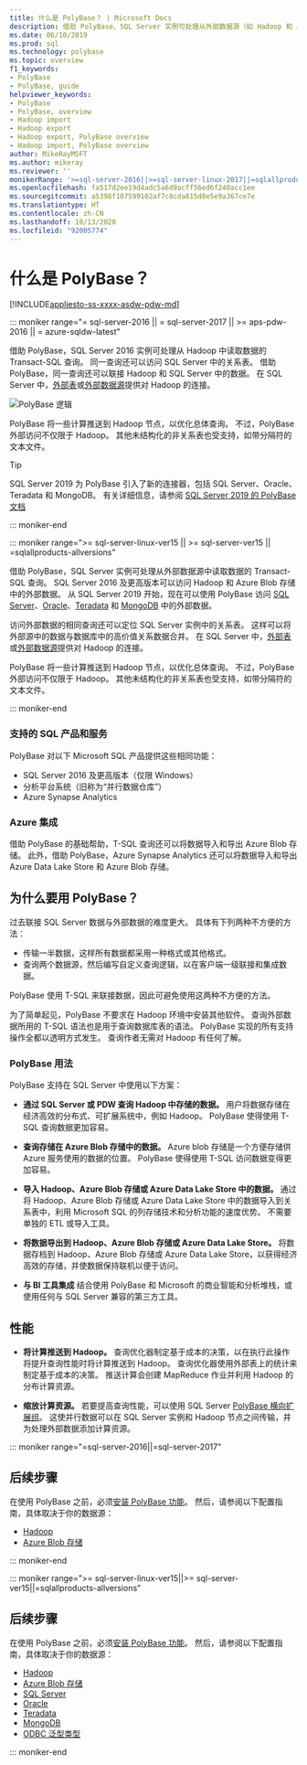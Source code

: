 ```yaml
---
title: 什么是 PolyBase？ | Microsoft Docs
description: 借助 PolyBase，SQL Server 实例可处理从外部数据源（如 Hadoop 和 Azure Blob 存储）中读取数据的 Transact-SQL 查询。
ms.date: 06/10/2019
ms.prod: sql
ms.technology: polybase
ms.topic: overview
f1_keywords:
- PolyBase
- PolyBase, guide
helpviewer_keywords:
- PolyBase
- PolyBase, overview
- Hadoop import
- Hadoop export
- Hadoop export, PolyBase overview
- Hadoop import, PolyBase overview
author: MikeRayMSFT
ms.author: mikeray
ms.reviewer: ''
monikerRange: '>=sql-server-2016||>=sql-server-linux-2017||=sqlallproducts-allversions||>=aps-pdw-2016||=azure-sqldw-latest'
ms.openlocfilehash: fa517d2ee19d4adc5a6d9acff56ed6f240acc1ee
ms.sourcegitcommit: a5398f107599102af7c8cda815d8e5e9a367ce7e
ms.translationtype: HT
ms.contentlocale: zh-CN
ms.lasthandoff: 10/13/2020
ms.locfileid: "92005774"
---
```

# <a name="what-is-polybase"></a>什么是 PolyBase？

[!INCLUDE[appliesto-ss-xxxx-asdw-pdw-md](../../includes/appliesto-ss-xxxx-asdw-pdw-md.md)]

<!--SQL Server 2016/2017-->
::: moniker range="= sql-server-2016 || = sql-server-2017 || >= aps-pdw-2016 || = azure-sqldw-latest"

借助 PolyBase，SQL Server 2016 实例可处理从 Hadoop 中读取数据的 Transact-SQL 查询。 同一查询还可以访问 SQL Server 中的关系表。 借助 PolyBase，同一查询还可以联接 Hadoop 和 SQL Server 中的数据。 在 SQL Server 中，[外部表](../../t-sql/statements/create-external-table-transact-sql.md)或[外部数据源](../../t-sql/statements/create-external-data-source-transact-sql.md)提供对 Hadoop 的连接。

![PolyBase 逻辑](../../relational-databases/polybase/media/polybase-logical.png "PolyBase 逻辑")

PolyBase 将一些计算推送到 Hadoop 节点，以优化总体查询。 不过，PolyBase 外部访问不仅限于 Hadoop。 其他未结构化的非关系表也受支持，如带分隔符的文本文件。

> [!TIP]
> SQL Server 2019 为 PolyBase 引入了新的连接器，包括 SQL Server、Oracle、Teradata 和 MongoDB。 有关详细信息，请参阅 [SQL Server 2019 的 PolyBase 文档](polybase-guide.md?view=sql-server-ver15)

::: moniker-end
<!--SQL Server 2019-->
::: moniker range=">= sql-server-linux-ver15 || >= sql-server-ver15 || =sqlallproducts-allversions"

借助 PolyBase，SQL Server 实例可处理从外部数据源中读取数据的 Transact-SQL 查询。 SQL Server 2016 及更高版本可以访问 Hadoop 和 Azure Blob 存储中的外部数据。 从 SQL Server 2019 开始，现在可以使用 PolyBase 访问 [SQL Server](polybase-configure-sql-server.md)、[Oracle](polybase-configure-oracle.md)、[Teradata](polybase-configure-teradata.md) 和 [MongoDB](polybase-configure-mongodb.md) 中的外部数据。

访问外部数据的相同查询还可以定位 SQL Server 实例中的关系表。 这样可以将外部源中的数据与数据库中的高价值关系数据合并。 在 SQL Server 中，[外部表](../../t-sql/statements/create-external-table-transact-sql.md)或[外部数据源](../../t-sql/statements/create-external-data-source-transact-sql.md)提供对 Hadoop 的连接。

PolyBase 将一些计算推送到 Hadoop 节点，以优化总体查询。 不过，PolyBase 外部访问不仅限于 Hadoop。 其他未结构化的非关系表也受支持，如带分隔符的文本文件。

::: moniker-end

### <a name="supported-sql-products-and-services"></a>支持的 SQL 产品和服务

PolyBase 对以下 Microsoft SQL 产品提供这些相同功能：

- SQL Server 2016 及更高版本（仅限 Windows）
- 分析平台系统（旧称为“并行数据仓库”）
- Azure Synapse Analytics

### <a name="azure-integration"></a>Azure 集成

借助 PolyBase 的基础帮助，T-SQL 查询还可以将数据导入和导出 Azure Blob 存储。 此外，借助 PolyBase，Azure Synapse Analytics 还可以将数据导入和导出 Azure Data Lake Store 和 Azure Blob 存储。

## <a name="why-use-polybase"></a>为什么要用 PolyBase？

过去联接 SQL Server 数据与外部数据的难度更大。 具体有下列两种不方便的方法：

- 传输一半数据，这样所有数据都采用一种格式或其他格式。
- 查询两个数据源，然后编写自定义查询逻辑，以在客户端一级联接和集成数据。

PolyBase 使用 T-SQL 来联接数据，因此可避免使用这两种不方便的方法。

为了简单起见，PolyBase 不要求在 Hadoop 环境中安装其他软件。 查询外部数据所用的 T-SQL 语法也是用于查询数据库表的语法。 PolyBase 实现的所有支持操作全都以透明方式发生。 查询作者无需对 Hadoop 有任何了解。

### <a name="polybase-uses"></a>PolyBase 用法

PolyBase 支持在 SQL Server 中使用以下方案：

- **通过 SQL Server 或 PDW 查询 Hadoop 中存储的数据。** 用户将数据存储在经济高效的分布式、可扩展系统中，例如 Hadoop。 PolyBase 使得使用 T-SQL 查询数据更加容易。

- **查询存储在 Azure Blob 存储中的数据。** Azure blob 存储是一个方便存储供 Azure 服务使用的数据的位置。  PolyBase 使得使用 T-SQL 访问数据变得更加容易。

- **导入 Hadoop、Azure Blob 存储或 Azure Data Lake Store 中的数据。** 通过将 Hadoop、Azure Blob 存储或 Azure Data Lake Store 中的数据导入到关系表中，利用 Microsoft SQL 的列存储技术和分析功能的速度优势。 不需要单独的 ETL 或导入工具。

- **将数据导出到 Hadoop、Azure Blob 存储或 Azure Data Lake Store。** 将数据存档到 Hadoop、Azure Blob 存储或 Azure Data Lake Store，以获得经济高效的存储，并使数据保持联机以便于访问。

- **与 BI 工具集成** 结合使用 PolyBase 和 Microsoft 的商业智能和分析堆栈，或使用任何与 SQL Server 兼容的第三方工具。

## <a name="performance"></a>性能

- **将计算推送到 Hadoop。** 查询优化器制定基于成本的决策，以在执行此操作将提升查询性能时将计算推送到 Hadoop。  查询优化器使用外部表上的统计来制定基于成本的决策。 推送计算会创建 MapReduce 作业并利用 Hadoop 的分布计算资源。

- **缩放计算资源。** 若要提高查询性能，可以使用 SQL Server [PolyBase 横向扩展组](../../relational-databases/polybase/polybase-scale-out-groups.md)。 这使并行数据可以在 SQL Server 实例和 Hadoop 节点之间传输，并为处理外部数据添加计算资源。

<!--SQL Server 2016/2017-->
::: moniker range="=sql-server-2016||=sql-server-2017"

## <a name="next-steps"></a>后续步骤

在使用 PolyBase 之前，必须[安装 PolyBase 功能](polybase-installation.md)。 然后，请参阅以下配置指南，具体取决于你的数据源：

- [Hadoop](polybase-configure-hadoop.md)
- [Azure Blob 存储](polybase-configure-azure-blob-storage.md)

::: moniker-end
<!--SQL Server 2019-->
::: moniker range=">= sql-server-linux-ver15||>= sql-server-ver15||=sqlallproducts-allversions"

## <a name="next-steps"></a>后续步骤

在使用 PolyBase 之前，必须[安装 PolyBase 功能](polybase-installation.md)。 然后，请参阅以下配置指南，具体取决于你的数据源：
- [Hadoop](polybase-configure-hadoop.md)
- [Azure Blob 存储](polybase-configure-azure-blob-storage.md)
- [SQL Server](polybase-configure-sql-server.md)
- [Oracle](polybase-configure-oracle.md)
- [Teradata](polybase-configure-teradata.md)
- [MongoDB](polybase-configure-mongodb.md)
- [ODBC 泛型类型](polybase-configure-odbc-generic.md)

::: moniker-end
